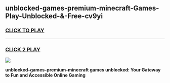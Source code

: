
## unblocked-games-premium-minecraft-Games-Play-Unblocked-&-Free-cv9yi
<h3>
<a href="https://premium76.site?title=unblocked-games-premium-minecraft&ref=24A">CLICK TO PLAY</a></h3>
<hr>

<h3>
<a href="https://premium76.site?title=unblocked-games-premium-minecraft&ref=24A">CLICK 2 PLAY</a>
  
</h3>

<a href="https://premium76.site?title=unblocked-games-premium-minecraft&ref=24A"><img src="https://clearcache.store/games.png"></a>


**unblocked-games-premium-minecraft games unblocked: Your Gateway to Fun and Accessible Online Gaming**
